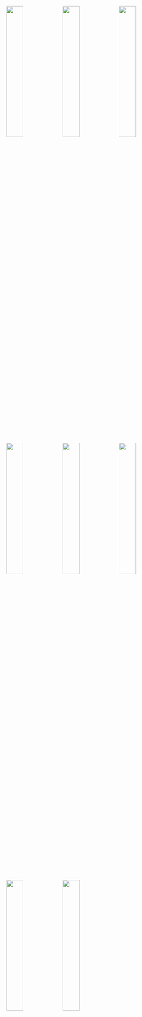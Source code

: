<a href="https://cshjgy.gitee.io/pub-bigimg" target="_blank" title="html+css图文教程（图片大小统一设置为：450*315）"><img src="https://pic.superbed.cn/item/5db506be8b58bc7bf74bfbad.jpg" width="30%" height=""></a><a href="https://cshjgy.gitee.io/pub-docsnote" target="_blank" title="pub-docsnote图文教程"><img src="https://pic.superbed.cn/item/5db56c2f8b58bc7bf757abf2.jpg" width="30%" height=""></a><a href="https://cshjgy.gitee.io/study-video/" target="_blank" title="B站视频收集"><img src="https://pic.superbed.cn/item/5db59bb18b58bc7bf7775094.jpg" width="30%" height=""></a><a href="https://cshjgy.gitee.io/3d-pr" target="_blank" title="3d-pr图文教程"><img src="https://pic.superbed.cn/item/5db56b088b58bc7bf756d34d.jpg" width="30%" height=""></a><a href="https://cshjgy.gitee.io/3d-ae" target="_blank" title="3d-ae图文教程"><img src="https://pic.superbed.cn/item/5db56b768b58bc7bf7572396.jpg" width="30%" height=""></a><a href="http://www.qiuziti.com/" target="_blank" title="3d-ae图文教程"><img src="https://pic.superbed.cn/item/5db5a79a8b58bc7bf77ed852.jpg" width="30%" height=""></a><a href="https://www.remove.bg/upload" target="_blank" title="觉得抠图很复杂？这个网站可以智能识别人物和背景，一键去背，精准程度我给五星！"><img src="https://pic.superbed.cn/item/5db5ab7f8b58bc7bf7806cf7.jpg" width="30%" height=""></a><a href="https://lightmv.cn/" target="_blank" title="在线制作照片相册，场景超级丰富，婚礼、企业宣传、旅行游记、家庭纪念、表白视频等都有，模板都很好看，比较精美的网站"><img src="https://pic.superbed.cn/item/5db5acaf8b58bc7bf78126cb.jpg" width="30%" height=""></a>
<!--stackedit_data:
eyJoaXN0b3J5IjpbODkzODMwMDI5XX0=
-->